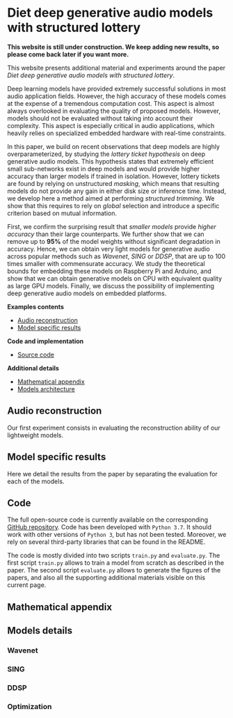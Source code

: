 <!--
<script src="http://vjs.zencdn.net/4.0/video.js"></script>
-->

<script src="https://cdnjs.cloudflare.com/ajax/libs/mathjax/2.7.0/MathJax.js?config=TeX-AMS-MML_HTMLorMML" type="text/javascript"></script>

<script type="text/javascript"> 
      // Show button
      function look(type){ 
      param=document.getElementById(type); 
      if(param.style.display == "none") param.style.display = "block"; 
      else param.style.display = "none" 
      } 
</script> 

<style>
.page {
  width: calc(100%);
}
</style>

# Diet deep generative audio models with structured lottery

**This website is still under construction. We keep adding new results, so please come back later if you want more.**

This website presents additional material and experiments around the paper *Diet deep generative audio models with structured lottery*.

Deep learning models have provided extremely successful solutions in most audio application fields. 
However, the high accuracy of these models comes at the expense of a tremendous computation cost. 
This aspect is almost always overlooked in evaluating the quality of proposed models. 
However, models should not be evaluated without taking into account their complexity. 
This aspect is especially critical in audio applications, which heavily relies on specialized embedded hardware with real-time constraints.

In this paper, we build on recent observations that deep models are highly overparameterized, by studying the *lottery ticket hypothesis* on deep generative audio models. 
This hypothesis states that extremely efficient small sub-networks exist in deep models and would provide higher accuracy than larger models if trained in isolation. 
However, lottery tickets are found by relying on unstructured *masking*, which means that resulting models do not provide any gain in either disk size or inference time. 
Instead, we develop here a method aimed at performing *structured trimming*. 
We show that this requires to rely on *global* selection and introduce a specific criterion based on mutual information.

First, we confirm the surprising result that *smaller models* provide *higher accuracy* than their large counterparts. 
We further show that we can remove up to **95%** of the model weights without significant degradation in accuracy. 
Hence, we can obtain very light models for generative audio across popular methods such as *Wavenet*, *SING* or *DDSP*, that are up to 100 times smaller with commensurate accuracy. 
We study the theoretical bounds for embedding these models on Raspberry Pi and Arduino, and show that we can obtain generative models on CPU with equivalent quality as large GPU models. 
Finally, we discuss the possibility of implementing deep generative audio models on embedded platforms.

**Examples contents**
  * [Audio reconstruction](#audio-reconstruction)
  * [Model specific results](#model-specific-results)

**Code and implementation**
  * [Source code](#code)

**Additional details**
  * [Mathematical appendix](#mathematical-appendix)
  * [Models architecture](#models-details)


## Audio reconstruction

Our first experiment consists in evaluating the reconstruction ability of our lightweight models. 

## Model specific results

Here we detail the results from the paper by separating the evaluation for each of the models.

## Code

The full open-source code is currently available on the corresponding [GitHub repository](https://github.com/acids-ircam/lottery_generative). 
Code has been developed with `Python 3.7`. It should work with other versions of `Python 3`, but has not been tested. 
Moreover, we rely on several third-party libraries that can be found in the README.

The code is mostly divided into two scripts `train.py` and `evaluate.py`. 
The first script `train.py` allows to train a model from scratch as described in the paper. 
The second script `evaluate.py` allows to generate the figures of the papers, and also all the supporting additional materials visible on this current page.

## Mathematical appendix

## Models details

### Wavenet

### SING

### DDSP

### Optimization